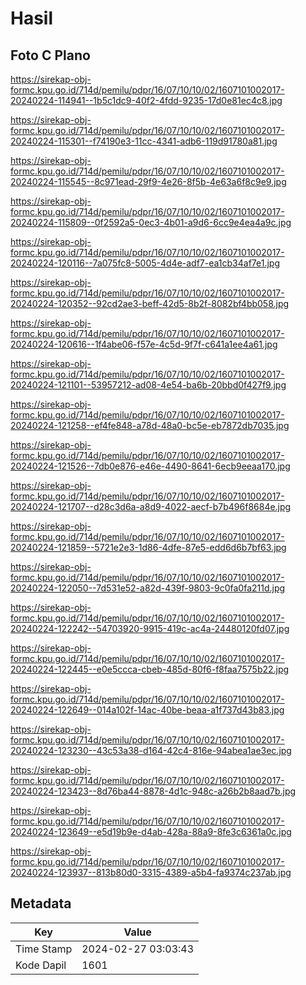 # Hasil

## Foto C Plano

https://sirekap-obj-formc.kpu.go.id/714d/pemilu/pdpr/16/07/10/10/02/1607101002017-20240224-114941--1b5c1dc9-40f2-4fdd-9235-17d0e81ec4c8.jpg

https://sirekap-obj-formc.kpu.go.id/714d/pemilu/pdpr/16/07/10/10/02/1607101002017-20240224-115301--f74190e3-11cc-4341-adb6-119d91780a81.jpg

https://sirekap-obj-formc.kpu.go.id/714d/pemilu/pdpr/16/07/10/10/02/1607101002017-20240224-115545--8c971ead-29f9-4e26-8f5b-4e63a6f8c9e9.jpg

https://sirekap-obj-formc.kpu.go.id/714d/pemilu/pdpr/16/07/10/10/02/1607101002017-20240224-115809--0f2592a5-0ec3-4b01-a9d6-6cc9e4ea4a9c.jpg

https://sirekap-obj-formc.kpu.go.id/714d/pemilu/pdpr/16/07/10/10/02/1607101002017-20240224-120116--7a075fc8-5005-4d4e-adf7-ea1cb34af7e1.jpg

https://sirekap-obj-formc.kpu.go.id/714d/pemilu/pdpr/16/07/10/10/02/1607101002017-20240224-120352--92cd2ae3-beff-42d5-8b2f-8082bf4bb058.jpg

https://sirekap-obj-formc.kpu.go.id/714d/pemilu/pdpr/16/07/10/10/02/1607101002017-20240224-120616--1f4abe06-f57e-4c5d-9f7f-c641a1ee4a61.jpg

https://sirekap-obj-formc.kpu.go.id/714d/pemilu/pdpr/16/07/10/10/02/1607101002017-20240224-121101--53957212-ad08-4e54-ba6b-20bbd0f427f9.jpg

https://sirekap-obj-formc.kpu.go.id/714d/pemilu/pdpr/16/07/10/10/02/1607101002017-20240224-121258--ef4fe848-a78d-48a0-bc5e-eb7872db7035.jpg

https://sirekap-obj-formc.kpu.go.id/714d/pemilu/pdpr/16/07/10/10/02/1607101002017-20240224-121526--7db0e876-e46e-4490-8641-6ecb9eeaa170.jpg

https://sirekap-obj-formc.kpu.go.id/714d/pemilu/pdpr/16/07/10/10/02/1607101002017-20240224-121707--d28c3d6a-a8d9-4022-aecf-b7b496f8684e.jpg

https://sirekap-obj-formc.kpu.go.id/714d/pemilu/pdpr/16/07/10/10/02/1607101002017-20240224-121859--5721e2e3-1d86-4dfe-87e5-edd6d6b7bf63.jpg

https://sirekap-obj-formc.kpu.go.id/714d/pemilu/pdpr/16/07/10/10/02/1607101002017-20240224-122050--7d531e52-a82d-439f-9803-9c0fa0fa211d.jpg

https://sirekap-obj-formc.kpu.go.id/714d/pemilu/pdpr/16/07/10/10/02/1607101002017-20240224-122242--54703920-9915-419c-ac4a-24480120fd07.jpg

https://sirekap-obj-formc.kpu.go.id/714d/pemilu/pdpr/16/07/10/10/02/1607101002017-20240224-122445--e0e5ccca-cbeb-485d-80f6-f8faa7575b22.jpg

https://sirekap-obj-formc.kpu.go.id/714d/pemilu/pdpr/16/07/10/10/02/1607101002017-20240224-122649--014a102f-14ac-40be-beaa-a1f737d43b83.jpg

https://sirekap-obj-formc.kpu.go.id/714d/pemilu/pdpr/16/07/10/10/02/1607101002017-20240224-123230--43c53a38-d164-42c4-816e-94abea1ae3ec.jpg

https://sirekap-obj-formc.kpu.go.id/714d/pemilu/pdpr/16/07/10/10/02/1607101002017-20240224-123423--8d76ba44-8878-4d1c-948c-a26b2b8aad7b.jpg

https://sirekap-obj-formc.kpu.go.id/714d/pemilu/pdpr/16/07/10/10/02/1607101002017-20240224-123649--e5d19b9e-d4ab-428a-88a9-8fe3c6361a0c.jpg

https://sirekap-obj-formc.kpu.go.id/714d/pemilu/pdpr/16/07/10/10/02/1607101002017-20240224-123937--813b80d0-3315-4389-a5b4-fa9374c237ab.jpg


## Metadata

| Key        | Value               |
| ---------- | ------------------- |
| Time Stamp | 2024-02-27 03:03:43 |
| Kode Dapil | 1601                |



